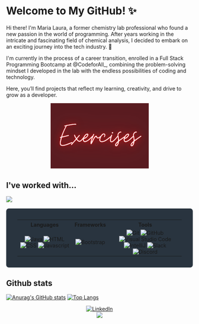 # Welcome to My GitHub! ✨

Hi there! I'm Maria Laura, a former chemistry lab professional who found a new passion in the world of programming. After years working in the intricate and fascinating field of chemical analysis, I decided to embark on an exciting journey into the tech industry. 🚀

I'm currently in the process of a career transition, enrolled in a Full Stack Programming Bootcamp at @CodeforAll_, combining the problem-solving mindset I developed in the lab with the endless possibilities of coding and technology. 

Here, you’ll find projects that reflect my learning, creativity, and drive to grow as a developer.

<p float="left" align="center">
  <a href="https://github.com/marialaura-b/my-exercises1">
    <img src="https://github.com/marialaura-b/marialaura-b/blob/main/resources/exercises.png" width="265"/>
  </a>

## **I've worked with...**

<img src="rainbow_strip.png">

<table style="background-color:#29343F;padding:30px;border-radius:7px;">
	<tr>
		<th> Languages </th>
		<th> Frameworks </th>
		<th> Tools </th>
	</tr>
	<tr>
		<td align=center>
			<img src="https://img.shields.io/badge/-Java-DD7700?style=for-the-badge" alt="Java">
			<img src="https://img.shields.io/badge/HTML-FF751B?style=for-the-badge&logo=HTML5&logoColor=FFFFFF" alt="HTML">
			<img src="https://img.shields.io/badge/CSS-00DDFF?style=for-the-badge&logo=CSS3&logoColor=FFFFFF" alt="CSS">
			<img src="https://img.shields.io/badge/Javascript-FFAB00?style=for-the-badge&logo=Javascript&logoColor=FFFFFF" alt="Javascript">
		</td>
		<td align=center>
			<img src="https://img.shields.io/badge/Bootstrap-C635F8?style=for-the-badge&logo=Bootstrap&logoColor=FFFFFF" alt="Bootstrap">
		</td>
		<td align=center>
			<img src="https://img.shields.io/badge/Git-FF5500?style=for-the-badge&logo=Git&logoColor=FFFFFF" alt="Git">
			<img src="https://img.shields.io/badge/GitHub-000000?style=for-the-badge&logo=GitHub&logoColor=FFFFFF" alt="GitHub">
			<img src="https://img.shields.io/badge/Visual Studio Code-5555FF?style=for-the-badge&logo=Visual Studio Code&logoColor=FFFFFF" alt="Visual Studio Code">
			<img src="https://img.shields.io/badge/IntelliJ-DD1100?style=for-the-badge&logo=IntelliJ IDEA&logoColor=FFFFFF" alt="IntelliJ">
			<img src="https://img.shields.io/badge/Slack-74D126?style=for-the-badge&logo=Slack&logoColor=FFFFFF" alt="Slack">
			<img src="https://img.shields.io/badge/Discord-5053FF?style=for-the-badge&logo=Discord&logoColor=FFFFFF" alt="Discord">
		</td>
	</tr>
</table>

## **Github stats**
[![Anurag's GitHub stats](https://github-readme-stats.vercel.app/api?style=for-the-badge&username=marialaura-b&count_private=true&show_icons=true&theme=transparent&hide_border=true&text_color=FFFFFF)](https://github.com/anuraghazra/github-readme-stats)
[![Top Langs](https://github-readme-stats.vercel.app/api/top-langs/?style=for-the-badge&username=marialaura-b&layout=compact&theme=transparent&hide_border=true&text_color=FFFFFF)](https://github.com/anuraghazra/github-readme-stats)

<div align="center">
	<a href="https://www.linkedin.com/in/marialaura-b/">
		<img src="https://img.shields.io/badge/-Visit my LinkedIn-2975FE?style=for-the-badge&logo=LinkedIn&logoColor=FFFFFF" alt="LinkedIn">
	</a>
</div>

<div align=center>
	</a>
	  <img src="https://komarev.com/ghpvc/?username=marialaura-b&style=for-the-badge&color=red"></a>
	</a>
</div>

<!-- <img src="https://img.shields.io/badge/-Assembly-lightgrey?style=for-the-badge&logo=AssemblyScript&logoColor=FFFFFF" alt="Assembly">
<img src="https://img.shields.io/badge/Prolog-AADD?style=for-the-badge" alt="Prolog">
<img src="https://img.shields.io/badge/Haskell-AA00DD?style=for-the-badge&logo=Haskell&logoColor=FFFFFF" alt="Haskell"> 


<img src="rainbow_strip.png">

## 📊 GitHub Stats

<div align="center">

### Maria Laura's GitHub Stats 📈

| **Metric**                | **Value**    |
|---------------------------|--------------|
| 🌟 **Total Stars Earned** | 200          |
| 📅 **Total Commits (2024)** | 158          |
| 🔗 **Total PRs**           | 36           |
| 🐛 **Total Issues**        | 86           |
| 📂 **Contributed to (last year)** | 3 |

---

### 📌 **Most Used Languages**

![Most Used Languages](https://github-readme-stats.vercel.app/api/top-langs/?username=yourusername&layout=compact&theme=radical)

---

### 🏆 **GitHub Profile Score**

![Your Profile Grade](https://github-readme-stats.vercel.app/api?username=yourusername&show_icons=true&theme=radical)

---

### 🔗 **Connect with Me**

[![LinkedIn Badge](https://img.shields.io/badge/-Visit%20my%20LinkedIn-blue?style=flat-square&logo=Linkedin&logoColor=white&link=https://www.linkedin.com/in/yourprofile)](https://www.linkedin.com/in/marialaura-b)

---

**Profile Views**:  
![Profile Views](https://komarev.com/ghpvc/?username=yourusername&color=red&style=flat)

</div>

## 🔧 Skills & Technologies

Here are some of the tools and technologies I often work with:

- **Programming Languages**: Java, JavaScript, SQL.
- **Frameworks & Libraries**: JUnit, Bootstrap, Spring Framework.
- **Tools & Platforms**: Maven, Tomcat, CSS, HTML.

## 📬 Let's Connect!

Feel free to reach out — I’d love to collaborate or chat about exciting ideas:

- **Email**: [marialaura.borgesfranchini@gmail.com](marialaura.borgesfranchini@gmail.com)
- **LinkedIn**: [in/marialauraborges](www.linkedin.com/in/marialauraborges)
  
---


Made with ❤️ and lots of ☕ by marialaura-b.  

<!--
**marialaura-b/marialaura-b** is a ✨ _special_ ✨ repository because its `README.md` (this file) appears on your GitHub profile.

Here are some ideas to get you started:

- 🔭 I’m currently working on ...
- 🌱 I’m currently learning ...
- 👯 I’m looking to collaborate on ...
- 🤔 I’m looking for help with ...
- 💬 Ask me about ...
- 📫 How to reach me: ...
- 😄 Pronouns: ...
- ⚡ Fun fact: ...
-->

